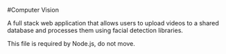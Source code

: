 #Computer Vision

A full stack web application that allows users to upload videos to a shared database
and processes them using facial detection libraries.

This file is required by Node.js, do not move.
